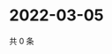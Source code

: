 # 2022-03-05

共 0 条

<!-- BEGIN WEIBO -->
<!-- 最后更新时间 Sat Mar 05 2022 17:13:29 GMT+0800 (China Standard Time) -->

<!-- END WEIBO -->

